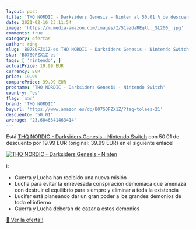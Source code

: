 ```yaml
---
layout: post
title: 'THQ NORDIC - Darksiders Genesis - Ninten al 50.01 % de descuento'
date: 2021-02-16 23:11:54
image: 'https://m.media-amazon.com/images/I/51azdaREqlL._SL200_.jpg'
comments: true
category: ofertas
author: ring
slug: 'B07SQFZX1Z-es THQ NORDIC - Darksiders Genesis - Nintendo Switch'
sku: 'B07SQFZX1Z-es'
tags: [ 'nintendo', ]
actualPrice: 19.99 EUR
currency: EUR
price: 19.99
comparePrice: 39.99 EUR
prodname: 'THQ NORDIC - Darksiders Genesis - Nintendo Switch'
country: 'es'
flag: '🇪🇸'
brand: 'THQ NORDIC'
buyurl: 'https://www.amazon.es/dp/B07SQFZX1Z/?tag=tolees-21'
descuento: '50.01'
average: '23.6046341463414'
---
```


Está [THQ NORDIC - Darksiders Genesis - Nintendo Switch](https://www.amazon.es/dp/B07SQFZX1Z/?tag=tolees-21) con 50.01 de descuento por 19.99 EUR (original: 39.99 EUR) en el siguiente enlace!

[![THQ NORDIC - Darksiders Genesis - Ninten](https://m.media-amazon.com/images/I/51azdaREqlL._SL200_.jpg)](https://www.amazon.es/dp/B07SQFZX1Z/?tag=tolees-21)

ℹ️:

- Guerra y Lucha han recibido una nueva misión
- Lucha para evitar la enrevesada conspiración demoníaca que amenaza con destruir el equilibrio para siempre y eliminar a toda la existencia
- Lucifer está planeando dar un gran poder a los grandes demonios de todo el infierno
- Guerra y Lucha deberán de cazar a estos demonios

[🛒 Ver la oferta!!](https://www.amazon.es/dp/B07SQFZX1Z/?tag=tolees-21)
